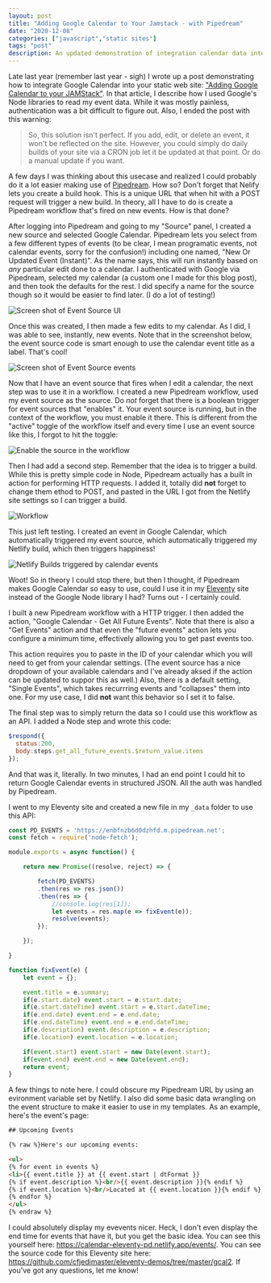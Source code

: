 ```yaml
---
layout: post
title: "Adding Google Calendar to Your Jamstack - with Pipedream"
date: "2020-12-08"
categories: ["javascript","static sites"]
tags: "post"
description: An updated demonstration of integration calendar data into your Jamstack site - with Pipedream
---
```


Late last year (remember last year - sigh) I wrote up a post demonstrating how to integrate Google Calendar into your static web site: ["Adding Google Calendar to your JAMStack"](https://www.raymondcamden.com/2019/11/18/adding-google-calendar-to-your-jamstack). In that article, I describe how I used Google's Node libraries to read my event data. While it was mostly painless, authentication was a bit difficult to figure out. Also, I ended the post with this warning:

<blockquote>
So, this solution isn't perfect. If you add, edit, or delete an event, it won't be reflected on the site. However, you could simply do daily builds of your site via a CRON job let it be updated at that point. Or do a manual update if you want.
</blockquote>

A few days I was thinking about this usecase and realized I could probably do it a lot easier making use of [Pipedream](https://www.pipedream.com). How so? Don't forget that Nelify lets you create a build hook. This is a unique URL that when hit with a POST request will trigger a new build. In theory, all I have to do is create a Pipedream workflow that's fired on new events. How is that done?

After logging into Pipedream and going to my "Source" panel, I created a new source and selected Google Calendar. Pipedream lets you select from a few different types of events (to be clear, I mean programatic events, not calendar events, sorry for the confusion!) including one named, "New Or Updated Event (Instant)". As the name says, this will run instantly based on *any* particular edit done to a calendar. I authenticated with Google via Pipedream, selected my calendar (a custom one I made for this blog post), and then took the defaults for the rest. I did specify a name for the source though so it would be easier to find later. (I do a lot of testing!)

<p>
<img src="https://static.raymondcamden.com/images/2020/12/cal2-1.jpg" alt="Screen shot of Event Source UI" class="lazyload imgborder imgcenter">
</p>

Once this was created, I then made a few edits to my calendar. As I did, I was able to see, instantly, new events. Note that in the screenshot below, the event source code is smart enough to use the calendar event title as a label. That's cool!

<p>
<img src="https://static.raymondcamden.com/images/2020/12/gcal2-2.jpg" alt="Screen shot of Event Source events" class="lazyload imgborder imgcenter">
</p>

Now that I have an event source that fires when I edit a calendar, the next step was to use it in a workflow. I created a new Pipedream workflow, used my event source as the source. Do *not* forget that there is a boolean trigger for event sources that "enables" it. Your event source is running, but in the context of the workflow, you must enable it there. This is different from the "active" toggle of the workflow itself and every time I use an event source like this, I forgot to hit the toggle:

<p>
<img src="https://static.raymondcamden.com/images/2020/12/gcal2-3.jpg" alt="Enable the source in the workflow" class="lazyload imgborder imgcenter">
</p>

Then I had add a second step. Remember that the idea is to trigger a build. While this is pretty simple code in Node, Pipedream actually has a built in action for performing HTTP requests. I added it, totally did <strong>not</strong> forget to change them ethod to POST, and pasted in the URL I got from the Netlify site settings so I can trigger a build.

<p>
<img src="https://static.raymondcamden.com/images/2020/12/gcal2-4.jpg" alt="Workflow" class="lazyload imgborder imgcenter">
</p>

This just left testing. I created an event in Google Calendar, which automatically triggered my event source, which automatically triggered my Netlify build, which then triggers happiness!

<p>
<img src="https://static.raymondcamden.com/images/2020/12/gcal2-5.jpg" alt="Netlify Builds triggered by calendar events" class="lazyload imgborder imgcenter">
</p>

Woot! So in theory I could stop there, but then I thought, if Pipedream makes Google Calendar so easy to use, could I use it in my [Eleventy](https://www.11ty.dev/) site instead of the Google Node library I had? Turns out - I certainly could.

I built a new Pipedream workflow with a HTTP trigger. I then added the action, "Google Calendar - Get All Future Events". Note that there is also a "Get Events" action and that even the "future events" action lets you configure a minimum time, effectively allowing you to get past events too. 

This action requires you to paste in the ID of your calendar which you will need to get from your calendar settings. (The event source has a nice dropdown of your available calendars and I've already aksed if the action can be updated to suppor this as well.) Also, there is a default setting, "Single Events", which takes recurrring events and "collapses" them into one. For my use case, I did <strong>not</strong> want this behavior so I set it to false. 

The final step was to simply return the data so I could use this workflow as an API. I added a Node step and wrote this code:

```js
$respond({
  status:200,
  body:steps.get_all_future_events.$return_value.items
});
```

And that was it, literally. In two minutes, I had an end point I could hit to return Google Calendar events in structured JSON. All the auth was handled by Pipedream. 

I went to my Eleventy site and created a new file in my `_data` folder to use this API:

```js
const PD_EVENTS = 'https://enbfnzb6d0dzhfd.m.pipedream.net';
const fetch = require('node-fetch');

module.exports = async function() {

	return new Promise((resolve, reject) => {

		fetch(PD_EVENTS)
		.then(res => res.json())
		.then(res => {
			//console.log(res[1]);
			let events = res.map(e => fixEvent(e));
			resolve(events);
		});

	});

}

function fixEvent(e) {
	let event = {};

	event.title = e.summary;
	if(e.start.date) event.start = e.start.date;
	if(e.start.dateTime) event.start = e.start.dateTime;
	if(e.end.date) event.end = e.end.date;
	if(e.end.dateTime) event.end = e.end.dateTime;
	if(e.description) event.description = e.description;
	if(e.location) event.location = e.location;

	if(event.start) event.start = new Date(event.start);
	if(event.end) event.end = new Date(event.end);
	return event;
}
```

A few things to note here. I could obscure my Pipedream URL by using an evironment variable set by Netlify. I also did some basic data wrangling on the event structure to make it easier to use in my templates. As an example, here's the event's page:

```html
## Upcoming Events

{% raw %}Here's our upcoming events:

<ul>
{% for event in events %}
<li>{{ event.title }} at {{ event.start | dtFormat }}
{% if event.description %}<br/>{{ event.description }}{% endif %}
{% if event.location %}<br/>Located at {{ event.location }}{% endif %}
{% endfor %}
</ul>
{% endraw %}
```

I could absolutely display my evevents nicer. Heck, I don't even display the end time for events that have it, but you get the basic idea. You can see this yourself here: <https://calendar-eleventy-pd.netlify.app/events/>. You can see the source code for this Eleventy site here: <https://github.com/cfjedimaster/eleventy-demos/tree/master/gcal2>. If you've got any questions, let me know!
